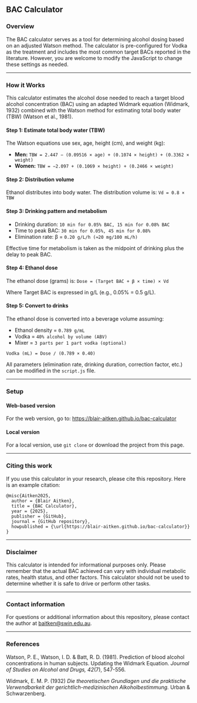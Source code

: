 ## BAC Calculator

### Overview

The BAC calculator serves as a tool for determining alcohol dosing based on an adjusted Watson method. The calculator is pre-configured for Vodka as the treatment and includes the most common target BACs reported in the literature. However, you are welcome to modify the JavaScript to change these settings as needed.

---

### How it Works

This calculator estimates the alcohol dose needed to reach a target blood alcohol concentration (BAC) using an adapted Widmark equation (Widmark, 1932) combined with the Watson method for estimating total body water (TBW) (Watson et al., 1981).

#### Step 1: Estimate total body water (TBW)

The Watson equations use sex, age, height (cm), and weight (kg):

- **Men:** `TBW = 2.447 − (0.09516 × age) + (0.1074 × height) + (0.3362 × weight)`
- **Women:** `TBW = −2.097 + (0.1069 × height) + (0.2466 × weight)`

#### Step 2: Distribution volume

Ethanol distributes into body water. The distribution volume is: `Vd = 0.8 × TBW`

#### Step 3: Drinking pattern and metabolism

- Drinking duration: `10 min for 0.05% BAC, 15 min for 0.08% BAC`
- Time to peak BAC: `30 min for 0.05%, 45 min for 0.08%` 
- Elimination rate: β = `0.20 g/L/h (≈20 mg/100 mL/h)`  

Effective time for metabolism is taken as the midpoint of drinking plus the delay to peak BAC.

#### Step 4: Ethanol dose

The ethanol dose (grams) is: `Dose = (Target BAC + β × time) × Vd`  

Where Target BAC is expressed in g/L (e.g., 0.05% = 0.5 g/L).

#### Step 5: Convert to drinks

The ethanol dose is converted into a beverage volume assuming:  
- Ethanol density = `0.789 g/mL`  
- Vodka = `40% alcohol by volume (ABV)`  
- Mixer = `3 parts per 1 part vodka (optional)`  

`Vodka (mL) = Dose / (0.789 × 0.40)`

All parameters (elimination rate, drinking duration, correction factor, etc.) can be modified in the `script.js` file.

---

### Setup

#### Web-based version

For the web version, go to: https://blair-aitken.github.io/bac-calculator

#### Local version 

For a local version, use `git clone` or download the project from this page. 

---

### Citing this work

If you use this calculator in your research, please cite this repository. Here is an example citation:

```
@misc{Aitken2025,
  author = {Blair Aitken},
  title = {BAC Calculator},
  year = {2025},
  publisher = {GitHub},
  journal = {GitHub repository},
  howpublished = {\url{https://blair-aitken.github.io/bac-calculator}}
}
```
---

### Disclaimer

This calculator is intended for informational purposes only. Please remember that the actual BAC achieved can vary with individual metabolic rates, health status, and other factors. This calculator should not be used to determine whether it is safe to drive or perform other tasks.

---

### Contact information
For questions or additional information about this repository, please contact the author at baitken@swin.edu.au.

---

### References

Watson, P. E., Watson, I. D. & Batt, R. D. (1981). Prediction of blood alcohol concentrations in human subjects. Updating the Widmark Equation. _Journal of Studies on Alcohol and Drugs, 42_(7), 547-556.

Widmark, E. M. P. (1932) _Die theoretischen Grundlagen und die praktische Verwendbarkeit der gerichtlich-medizinischen Alkoholbestimmung._ Urban & Schwarzenberg.
